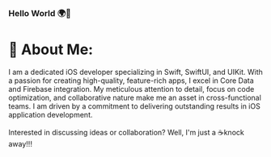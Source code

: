 ### Hello World 🌍👋
# 💫 About Me:
I am a dedicated iOS developer specializing in Swift, SwiftUI, and UIKit. With a passion for creating high-quality, feature-rich apps, I excel in Core Data and Firebase integration. My meticulous attention to detail, focus on code optimization, and collaborative nature make me an asset in cross-functional teams. I am driven by a commitment to delivering outstanding results in iOS application development. <br><br>Interested in discussing ideas or collaboration? Well, I'm just a ☕️knock away!!!<br>
